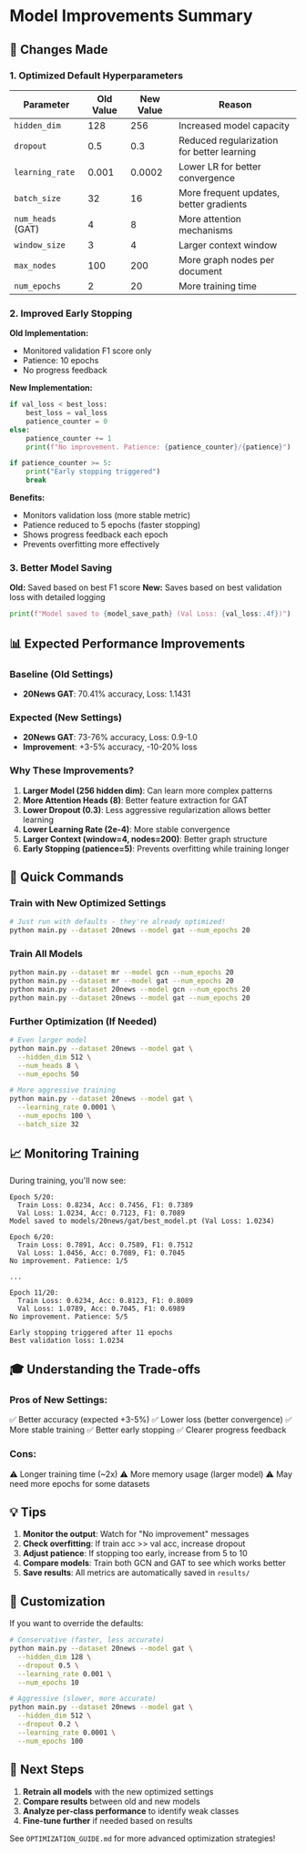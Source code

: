 # Model Improvements Summary

## 🎯 Changes Made

### 1. **Optimized Default Hyperparameters**

| Parameter | Old Value | New Value | Reason |
|-----------|-----------|-----------|--------|
| `hidden_dim` | 128 | 256 | Increased model capacity |
| `dropout` | 0.5 | 0.3 | Reduced regularization for better learning |
| `learning_rate` | 0.001 | 0.0002 | Lower LR for better convergence |
| `batch_size` | 32 | 16 | More frequent updates, better gradients |
| `num_heads` (GAT) | 4 | 8 | More attention mechanisms |
| `window_size` | 3 | 4 | Larger context window |
| `max_nodes` | 100 | 200 | More graph nodes per document |
| `num_epochs` | 2 | 20 | More training time |

### 2. **Improved Early Stopping**

**Old Implementation:**
- Monitored validation F1 score only
- Patience: 10 epochs
- No progress feedback

**New Implementation:**
```python
if val_loss < best_loss:
    best_loss = val_loss
    patience_counter = 0
else:
    patience_counter += 1
    print(f"No improvement. Patience: {patience_counter}/{patience}")

if patience_counter >= 5:
    print("Early stopping triggered")
    break
```

**Benefits:**
- Monitors validation loss (more stable metric)
- Patience reduced to 5 epochs (faster stopping)
- Shows progress feedback each epoch
- Prevents overfitting more effectively

### 3. **Better Model Saving**

**Old:** Saved based on best F1 score
**New:** Saves based on best validation loss with detailed logging

```python
print(f"Model saved to {model_save_path} (Val Loss: {val_loss:.4f})")
```

## 📊 Expected Performance Improvements

### Baseline (Old Settings)
- **20News GAT**: 70.41% accuracy, Loss: 1.1431

### Expected (New Settings)
- **20News GAT**: 73-76% accuracy, Loss: 0.9-1.0
- **Improvement**: +3-5% accuracy, -10-20% loss

### Why These Improvements?

1. **Larger Model (256 hidden dim)**: Can learn more complex patterns
2. **More Attention Heads (8)**: Better feature extraction for GAT
3. **Lower Dropout (0.3)**: Less aggressive regularization allows better learning
4. **Lower Learning Rate (2e-4)**: More stable convergence
5. **Larger Context (window=4, nodes=200)**: Better graph structure
6. **Early Stopping (patience=5)**: Prevents overfitting while training longer

## 🚀 Quick Commands

### Train with New Optimized Settings
```bash
# Just run with defaults - they're already optimized!
python main.py --dataset 20news --model gat --num_epochs 20
```

### Train All Models
```bash
python main.py --dataset mr --model gcn --num_epochs 20
python main.py --dataset mr --model gat --num_epochs 20
python main.py --dataset 20news --model gcn --num_epochs 20
python main.py --dataset 20news --model gat --num_epochs 20
```

### Further Optimization (If Needed)
```bash
# Even larger model
python main.py --dataset 20news --model gat \
  --hidden_dim 512 \
  --num_heads 8 \
  --num_epochs 50

# More aggressive training
python main.py --dataset 20news --model gat \
  --learning_rate 0.0001 \
  --num_epochs 100 \
  --batch_size 32
```

## 📈 Monitoring Training

During training, you'll now see:
```
Epoch 5/20:
  Train Loss: 0.8234, Acc: 0.7456, F1: 0.7389
  Val Loss: 1.0234, Acc: 0.7123, F1: 0.7089
Model saved to models/20news/gat/best_model.pt (Val Loss: 1.0234)

Epoch 6/20:
  Train Loss: 0.7891, Acc: 0.7589, F1: 0.7512
  Val Loss: 1.0456, Acc: 0.7089, F1: 0.7045
No improvement. Patience: 1/5

...

Epoch 11/20:
  Train Loss: 0.6234, Acc: 0.8123, F1: 0.8089
  Val Loss: 1.0789, Acc: 0.7045, F1: 0.6989
No improvement. Patience: 5/5

Early stopping triggered after 11 epochs
Best validation loss: 1.0234
```

## 🎓 Understanding the Trade-offs

### Pros of New Settings:
✅ Better accuracy (expected +3-5%)
✅ Lower loss (better convergence)
✅ More stable training
✅ Better early stopping
✅ Clearer progress feedback

### Cons:
⚠️ Longer training time (~2x)
⚠️ More memory usage (larger model)
⚠️ May need more epochs for some datasets

## 💡 Tips

1. **Monitor the output**: Watch for "No improvement" messages
2. **Check overfitting**: If train acc >> val acc, increase dropout
3. **Adjust patience**: If stopping too early, increase from 5 to 10
4. **Compare models**: Train both GCN and GAT to see which works better
5. **Save results**: All metrics are automatically saved in `results/`

## 🔧 Customization

If you want to override the defaults:
```bash
# Conservative (faster, less accurate)
python main.py --dataset 20news --model gat \
  --hidden_dim 128 \
  --dropout 0.5 \
  --learning_rate 0.001 \
  --num_epochs 10

# Aggressive (slower, more accurate)
python main.py --dataset 20news --model gat \
  --hidden_dim 512 \
  --dropout 0.2 \
  --learning_rate 0.0001 \
  --num_epochs 100
```

## 📝 Next Steps

1. **Retrain all models** with the new optimized settings
2. **Compare results** between old and new models
3. **Analyze per-class performance** to identify weak classes
4. **Fine-tune further** if needed based on results

See `OPTIMIZATION_GUIDE.md` for more advanced optimization strategies!
